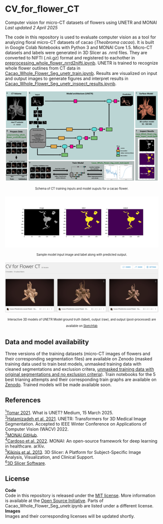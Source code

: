 # CV_for_flower_CT
Computer vision for micro-CT datasets of flowers using UNETR and MONAI    
*Last updated 2 April 2025*    

The code in this repository is used to evaluate computer vision as a tool for analyzing floral micro-CT datasets of cacao (*Theobroma cacao*). It is built in Google Colab Notebooks with Python 3 and MONAI Core 1.5. Micro-CT datasets and labels were generated in 3D Slicer as .nrrd files. They are converted to NIFTI (.nii.gz) format and registered to eachother in [preprocessing_whole_flower_nrrd2nifti.ipynb](https://github.com/aubricot/CV_for_flower_CT/blob/main/preprocessing_whole_flower_nrrd2nifti.ipynb). UNETR is trained to recognize whole flower outlines from CT data in [Cacao_Whole_Flower_Seg_unetr_train.ipynb](https://github.com/aubricot/CV_for_flower_CT/blob/main/Cacao_Whole_Flower_Seg_unetr_train.ipynb). Results are visualized on input and output images to generate figures and interpret results in [Cacao_Whole_Flower_Seg_unetr_inspect_results.ipynb](https://github.com/aubricot/CV_for_flower_CT/blob/main/Cacao_Whole_Flower_Seg_unetr_inspect_results.ipynb).

<p align="center">
<a href="url"><img src="https://github.com/aubricot/CV_for_flower_CT/blob/main/images/unetr_pipeline.jpg" align="middle" width="900" ></a></p>   
<p align="center">
<sub><sup>Schema of CT training inputs and model ouputs for a cacao flower.</sup></sub>
  
<p align="center">
<a href="url"><img src="https://github.com/aubricot/CV_for_flower_CT/blob/main/images/thecac_fbg_cg_220622_05_masked.nii.gz_slice_176.png" align="middle" width="700" ></a></p>   
<p align="center">
<sub><sup>Sample model input image and label along with predicted output.</sup></sub>

<p align="center">
<a href="url"><img src="https://github.com/aubricot/CV_for_flower_CT/blob/main/images/Sketchfab_models.png" align="middle" width="700" ></a></p>   
<p align="center">
<sub><sup>Interactive 3D models of UNETR Model ground truth (label), output (raw), and output (post-processed) are available on <a href="https://skfb.ly/pvw6n">Sketchfab</a></sup></sub>

## Data and model availability
Three versions of the training datasets (micro-CT images of flowers and their corresponding segmentation files) are available on Zenodo (masked training data used to train best models, unmasked training data with cleaned segmentations and exclusion critera, [unmasked training data with original segmentations and no exclusion criteria](https://zenodo.org/records/15123180)). Train notebooks for the 5 best trianing attempts and their corresponding train graphs are available on [Zenodo](https://doi.org/10.5281/zenodo.15126203). Trained models will be made available soon.

## References

<a id="note1" href="#note1ref"><sup>1</sup></a>[Tomar 2021](https://medium.com/analytics-vidhya/what-is-unet-157314c87634). What is UNET? Medium, 15 March 2025.   
<a id="note2" href="#note2ref"><sup>2</sup></a>[Hatamizadeh et al. 2021](https://arxiv.org/abs/2103.10504). UNETR: Transformers for 3D Medical Image Segmentation. Accepted to IEEE Winter Conference on Applications of Computer Vision (WACV) 2022.   
<a id="note3" href="#note3ref"><sup>3</sup></a>[MONAI GitHub](https://github.com/project-monai/monai).   
<a id="note4" href="#note4ref"><sup>4</sup></a>[Cardoso et al. 2022](https://arxiv.org/abs/2211.02701). MONAI: An open-source framework for deep learning in healthcare. arXiv.   
<a id="note5" href="#note5ref"><sup>5</sup></a>[Kikinis et al. 2013](https://doi.org/10.1007/978-1-4614-7657-3_19). 3D Slicer: A Platform for Subject-Specific Image Analysis, Visualization, and Clinical Support.   
<a id="note6" href="#note6ref"><sup>6</sup></a>[3D Slicer Software](https://www.slicer.org/). 

## License
**Code**  
Code in this repository is released under the [MIT license](https://github.com/aubricot/CV_for_flower_CT/blob/master/LICENSE). More information is available at the [Open Source Initiative](https://opensource.org/licenses/MIT). Parts of Cacao_Whole_Flower_Seg_unetr.ipynb are listed under a different license.   
**Images**  
Images and their corresponding licenses will be updated shortly.

